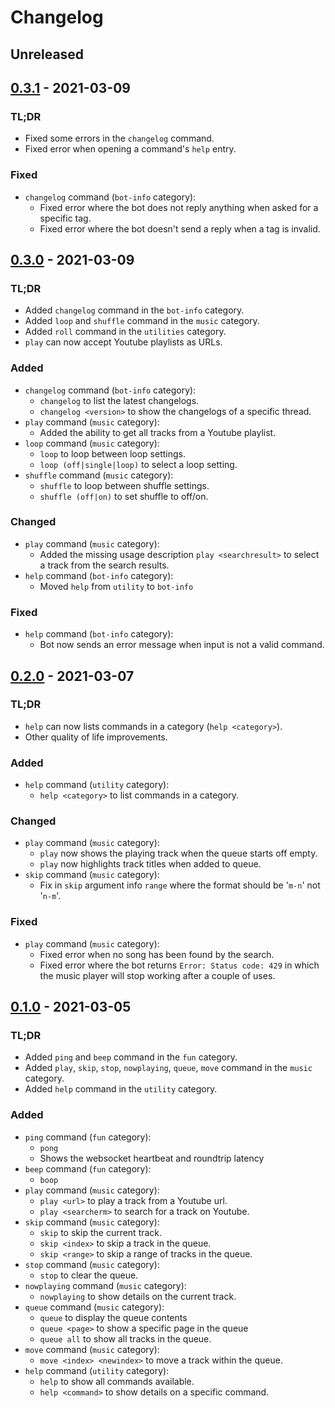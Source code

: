 # Changelog

## Unreleased

## [0.3.1] - 2021-03-09

### TL;DR

- Fixed some errors in the `changelog` command.
- Fixed error when opening a command's `help` entry.

### Fixed

- `changelog` command (`bot-info` category):
  - Fixed error where the bot does not reply anything when asked for a specific tag.
  - Fixed error where the bot doesn't send a reply when a tag is invalid.

## [0.3.0] - 2021-03-09

### TL;DR

- Added `changelog` command in the `bot-info` category.
- Added `loop` and `shuffle` command in the `music` category.
- Added `roll` command in the `utilities` category.
- `play` can now accept Youtube playlists as URLs.

### Added

- `changelog` command (`bot-info` category):
  - `changelog` to list the latest changelogs.
  - `changelog <version>` to show the changelogs of a specific thread.
- `play` command (`music` category):
  - Added the ability to get all tracks from a Youtube playlist.
- `loop` command (`music` category):
  - `loop` to loop between loop settings.
  - `loop (off|single|loop)` to select a loop setting.
- `shuffle` command (`music` category):
  - `shuffle` to loop between shuffle settings.
  - `shuffle (off|on)` to set shuffle to off/on.

### Changed

- `play` command (`music` category):
  - Added the missing usage description `play <searchresult>` to select a track from the search results.
- `help` command (`bot-info` category):
  - Moved `help` from `utility` to `bot-info`

### Fixed

- `help` command (`bot-info` category):
  - Bot now sends an error message when input is not a valid command.

## [0.2.0] - 2021-03-07

### TL;DR

- `help` can now lists commands in a category (`help <category>`).
- Other quality of life improvements.

### Added

- `help` command (`utility` category):
  - `help <category>` to list commands in a category.
  
### Changed

- `play` command (`music` category):
  - `play` now shows the playing track when the queue starts off empty.
  - `play` now highlights track titles when added to queue.
- `skip` command (`music` category):
  - Fix in `skip` argument info `range` where the format should be '`m-n`' not '`n-m`'.

### Fixed

- `play` command (`music` category):
  - Fixed error when no song has been found by the search.
  - Fixed error where the bot returns `Error: Status code: 429` in which the music player will stop working after a couple of uses.

## [0.1.0] - 2021-03-05

### TL;DR

- Added `ping` and `beep` command in the `fun` category.
- Added `play`, `skip`, `stop`, `nowplaying`, `queue`, `move` command in the `music` category.
- Added `help` command in the `utility` category.

### Added

- `ping` command (`fun` category):
  - `pong`
  - Shows the websocket heartbeat and roundtrip latency
- `beep` command (`fun` category):
  - `boop`
- `play` command (`music` category):
  - `play <url>` to play a track from a Youtube url.
  - `play <searcherm>` to search for a track on Youtube.
- `skip` command (`music` category):
  - `skip` to skip the current track.
  - `skip <index>` to skip a track in the queue.
  - `skip <range>` to skip a range of tracks in the queue.
- `stop` command (`music` category):
  - `stop` to clear the queue.
- `nowplaying` command (`music` category):
  - `nowplaying` to show details on the current track.
- `queue` command (`music` category):
  - `queue` to display the queue contents
  - `queue <page>` to show a specific page in the queue
  - `queue all` to show all tracks in the queue.
- `move` command (`music` category):
  - `move <index> <newindex>` to move a track within the queue.
- `help` command (`utility` category):
  - `help` to show all commands available.
  - `help <command>` to show details on a specific command.

[0.3.1]: https://github.com/ozer0532/host-discord-bot/compare/68727697232e3998552eb91c8f68805ad0db47f9...11a683ccf14ac6454c828c143cdc06f7dfb13d0c
[0.3.0]: https://github.com/ozer0532/host-discord-bot/compare/509a3b9f98d4f74e50877be84869b139a5d33025...68727697232e3998552eb91c8f68805ad0db47f9
[0.2.0]: https://github.com/ozer0532/host-discord-bot/compare/5000d8c49b392eba803e2f678cd518e2fb59fd74...509a3b9f98d4f74e50877be84869b139a5d33025
[0.1.0]: https://github.com/ozer0532/host-discord-bot/tree/5000d8c49b392eba803e2f678cd518e2fb59fd74
